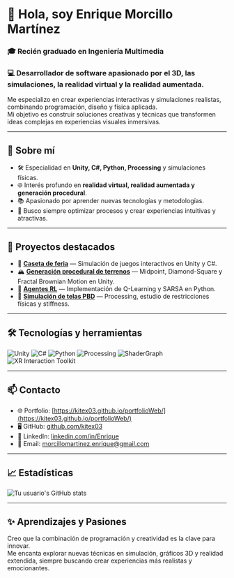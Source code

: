 # 👋 Hola, soy Enrique Morcillo Martínez

### 🎓 Recién graduado en Ingeniería Multimedia  
### 💻 Desarrollador de software apasionado por el **3D**, las **simulaciones**, la **realidad virtual** y la **realidad aumentada**.  

Me especializo en crear experiencias interactivas y simulaciones realistas, combinando programación, diseño y física aplicada.  
Mi objetivo es construir soluciones creativas y técnicas que transformen ideas complejas en experiencias visuales inmersivas.

---

## 🚀 Sobre mí

- 🛠 Especialidad en **Unity, C#, Python, Processing** y simulaciones físicas.  
- 🌐 Interés profundo en **realidad virtual, realidad aumentada y generación procedural**.  
- 📚 Apasionado por aprender nuevas tecnologías y metodologías.  
- 🎯 Busco siempre optimizar procesos y crear experiencias intuitivas y atractivas.  

---

## 📂 Proyectos destacados

- 🎯 **[Caseta de feria](https://github.com/tuusuario/caseta-feria)** — Simulación de juegos interactivos en Unity y C#.  
- 🏔 **[Generación procedural de terrenos](https://github.com/tuusuario/terrain-generator)** — Midpoint, Diamond-Square y Fractal Brownian Motion en Unity.  
- 🤖 **[Agentes RL](https://github.com/tuusuario/rl-agents)** — Implementación de Q-Learning y SARSA en Python.  
- 🧵 **[Simulación de telas PBD](https://github.com/tuusuario/pbd-cloth-simulation)** — Processing, estudio de restricciones físicas y stiffness.

---

## 🛠 Tecnologías y herramientas

![Unity](https://img.shields.io/badge/Unity-000000?style=for-the-badge&logo=unity&logoColor=white)
![C#](https://img.shields.io/badge/C%23-239120?style=for-the-badge&logo=c-sharp&logoColor=white)
![Python](https://img.shields.io/badge/Python-3776AB?style=for-the-badge&logo=python&logoColor=white)
![Processing](https://img.shields.io/badge/Processing-000000?style=for-the-badge&logo=processingfoundation&logoColor=white)
![ShaderGraph](https://img.shields.io/badge/ShaderGraph-ffffff?style=for-the-badge&logo=unity&logoColor=black)
![XR Interaction Toolkit](https://img.shields.io/badge/XR%20Interaction%20Toolkit-007ACC?style=for-the-badge)

---

## 📫 Contacto

- 🌐 Portfolio: [https://kitex03.github.io/portfolioWeb/](https://kitex03.github.io/portfolioWeb/)  
- 🖥 GitHub: [github.com/kitex03](https://github.com/kitex03)  
- 💼 LinkedIn: [linkedin.com/in/Enrique](https://www.linkedin.com/in/enrique-morcillo-mart%C3%ADnez-69407a2a0/)  
- 📧 Email: morcillomartinez.enrique@gmail.com 

---

## 📈 Estadísticas

![Tu usuario's GitHub stats](https://github-readme-stats.vercel.app/api?username=tuusuario&show_icons=true&theme=radical)

---

## ✨ Aprendizajes y Pasiones

Creo que la combinación de programación y creatividad es la clave para innovar.  
Me encanta explorar nuevas técnicas en simulación, gráficos 3D y realidad extendida, siempre buscando crear experiencias más realistas y emocionantes.  

